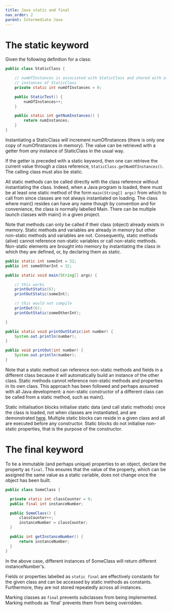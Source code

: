 ```yaml
---
title: Java static and final
nav_order: 2
parent: Intermediate Java
---
```


# The static keyword

Given the following definition for a class:

```java
public class StaticClass {

    // numOfInstances is associated with StaticClass and shared with all 
    // instances of StaticClass
    private static int numOfInstances = 0;

    public StaticTest() {
        numOfInstances++;
    }

    public static int getNumInstances() {
        return numInstances;
    }
}
```

Instantiating a StaticClass will increment numOfInstances (there is only one copy of numOfInstances in memory). The value can be retrieved with a getter from _any_ instance of StaticClass in the usual way.

If the getter is preceded with a static keyword, then one can retrieve the current value through a class reference, ```StaticClass.getNumOfInstances()```. The calling class must also be static.

All static methods can be called directly with the class reference without instantiating the class. Indeed, when a Java program is loaded, there must be at least one static method of the form ```main(String[] args)``` from which to call from since classes are not always instantiated on loading. The class where main() resides can have any name though by convention and for convenience, the class is normally labelled Main. There can be multiple launch classes with main() in a given project.

Note that methods can only be called if their class (object) already exists in memory. Static methods and variables are already in memory but other non-static methods and variables are not. Consequently, static methods (alive) cannot reference non-static variables or call non-static methods. Non-static elements are brought into memory by instantiating the class in which they are defined, or, by declaring them as static.

```java
public static int someInt = 32;
public int someOtherInt = 32;

public static void main(String[] args) {

    // this works
    printOutStatic(6);
    printOutStatic(someInt);

    // this would not compile
    printOut(6);
    printOutStatic(someOtherInt);

}

public static void printOutStatic(int number) {
    System.out.println(number);
}

public void printOut(int number) {
    System.out.println(number);
}
```

Note that a static method can reference non-static methods and fields in a different class because it will automatically build an instance of the other class. Static methods cannot reference non-static methods and properties in its own class. This approach has been followed and perhaps assumed with all Java development: a non-static constructor of a different class can be called from a static method, such as main().

Static initialisation blocks initialise static data (and call static methods) once the class is loaded, not when classes are instantiated, and are demonstrated [here](CollectionsFramework.md). Multiple static blocks can reside in a given class and all are executed before any constructor. Static blocks do not initialise non-static properties, that is the purpose of the constructor.

# The final keyword

To tie a immutable (and perhaps unique) properties to an object, declare the property as ```final```. This ensures that the value of the property, which can be assigned the same value as a static variable, does not change once the object has been built.

```java
public class SomeClass {

  private static int classCounter = 0;
  public final int instanceNumber;

  public SomeClass() {
      classCounter++;
      instanceNumber = classCounter;
  }

  public int getInstanceNumber() {
      return instanceNumber;
  }
}
```

In the above case, different instances of SomeClass will return different instanceNumber's.

Fields or properties labelled as ```static final``` are effectively constants for the given class and can be accessed by static methods as constants. Furthermore, they are not stored repeatedly across all instances.

Marking classes as ```final``` prevents subclasses from being implemented. Marking methods as 'final' prevents them from being overridden.

